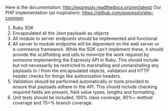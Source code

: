 Here is the documentation: http://expressly.readthedocs.org/en/latest/
Our PHP implementation (as inspiration): https://github.com/expressly/php-common

1) Ruby SDK
2) Encapsulated all the Json payloads as objects
3) All module to server endpoints should be implemented and functional
4) All server to module endpoints will be dependent on the web server or e-commerce framework. While the SDK can't implement these, it should provide the scaffolding and utils to minimize the work required by someone implementing the Expressly API in Ruby. This should include but not necessarily be restricted to marshalling and unmarshalling any payloads to / from the encapsulated objects, validation and HTTP header checks for things like authorization headers.
5) Validation should be performed automatically or tools provided to ensure that payloads adhere to the API. This should include checking required fields are present, field value types, lengths and formatting.
6) Unit tests should be included, 100% class coverage, 90%+ method coverage and 75+% branch coverage.